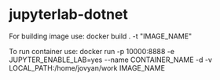 # jupyterlab-dotnet

For building image use: docker build . -t "IMAGE_NAME"

To run container use: docker run -p 10000:8888 -e JUPYTER_ENABLE_LAB=yes --name CONTAINER_NAME -d -v LOCAL_PATH:/home/jovyan/work IMAGE_NAME
